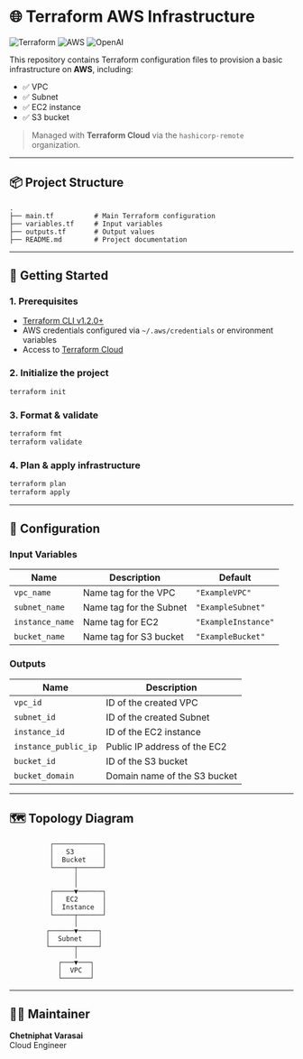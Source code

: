 # 🌐 Terraform AWS Infrastructure

![Terraform](https://img.shields.io/badge/Terraform-v1.2%2B-5C4EE5?logo=terraform)
![AWS](https://img.shields.io/badge/AWS-Cloud-orange?logo=amazon-aws)
![OpenAI](https://img.shields.io/badge/OpenAI-ChatGPT_4-10a37f?logo=openai&logoColor=white)

This repository contains Terraform configuration files to provision a basic infrastructure on **AWS**, including:

- ✅ VPC
- ✅ Subnet
- ✅ EC2 instance
- ✅ S3 bucket

> Managed with **Terraform Cloud** via the `hashicorp-remote` organization.

---

## 📦 Project Structure

```
.
├── main.tf          # Main Terraform configuration
├── variables.tf     # Input variables
├── outputs.tf       # Output values
├── README.md        # Project documentation
```

---

## 🚀 Getting Started

### 1. Prerequisites

- [Terraform CLI v1.2.0+](https://www.terraform.io/downloads)
- AWS credentials configured via `~/.aws/credentials` or environment variables
- Access to [Terraform Cloud](https://app.terraform.io/)

### 2. Initialize the project

```bash
terraform init
```

### 3. Format & validate

```bash
terraform fmt
terraform validate
```

### 4. Plan & apply infrastructure

```bash
terraform plan
terraform apply
```

---

## 🔧 Configuration

### Input Variables

| Name            | Description                    | Default        |
|-----------------|--------------------------------|----------------|
| `vpc_name`      | Name tag for the VPC           | `"ExampleVPC"`      |
| `subnet_name`   | Name tag for the Subnet        | `"ExampleSubnet"`   |
| `instance_name` | Name tag for EC2               | `"ExampleInstance"`  |
| `bucket_name`   | Name tag for S3 bucket         | `"ExampleBucket"`  |

### Outputs

| Name                 | Description                          |
|----------------------|--------------------------------------|
| `vpc_id`             | ID of the created VPC                |
| `subnet_id`          | ID of the created Subnet             |
| `instance_id`        | ID of the EC2 instance               |
| `instance_public_ip` | Public IP address of the EC2         |
| `bucket_id`          | ID of the S3 bucket                  |
| `bucket_domain`      | Domain name of the S3 bucket         |

---

## 🗺️ Topology Diagram

```text
          ┌────────────┐
          │   S3       │
          │  Bucket    │
          └─────┬──────┘
                │
                │
          ┌─────▼──────┐
          │   EC2      │
          │  Instance  │
          └─────┬──────┘
                │
         ┌──────▼─────┐
         │  Subnet    │
         └──────┬─────┘
                │
            ┌───▼───┐
            │  VPC  │
            └───────┘
```

---

## 🙋‍♂️ Maintainer

**Chetniphat Varasai**  
Cloud Engineer
